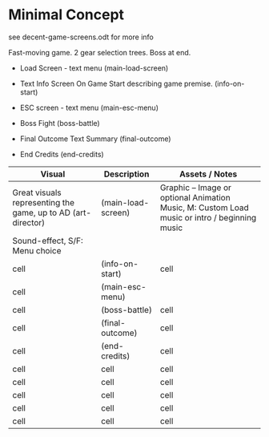 # Minimal Concept

see decent-game-screens.odt for more info

Fast-moving game. 2 gear selection trees. Boss at end.


* Load Screen - text menu 	(main-load-screen)

* Text Info Screen On Game Start describing game premise. (info-on-start)

* ESC screen - text menu (main-esc-menu)

* Boss Fight (boss-battle)

* Final Outcome Text Summary (final-outcome)


* End Credits (end-credits)




| Visual | Description | Assets / Notes |
| ------ | ------ | ------ |
|Great visuals representing the game, up to AD (art-director) | (main-load-screen) |Graphic – Image or  optional Animation   Music, M: Custom Load music or intro / beginning music
Sound-effect, S/F: Menu choice  |
| cell | (info-on-start) | cell |
| cell | (main-esc-menu)|| cell |
| cell | (boss-battle) | cell |
| cell | (final-outcome) | cell |
| cell | (end-credits) | cell |
| cell | cell | cell |
| cell | cell | cell |
| cell | cell | cell |
| cell | cell | cell |
| cell | cell | cell |
